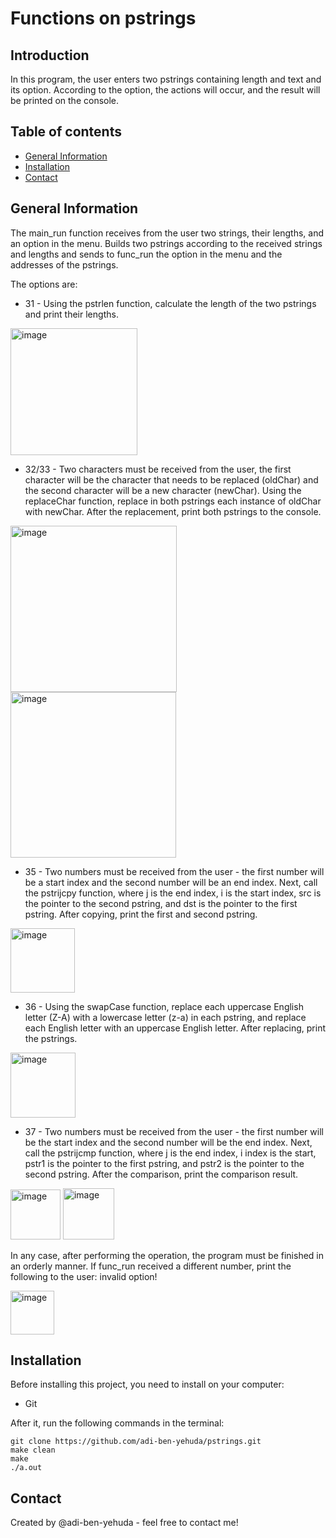 # Functions on pstrings

## Introduction
In this program, the user enters two pstrings containing length and text and its option. According to the option, the actions will occur, and the result will be printed on the console.

## Table of contents
* [General Information](#general-information)
* [Installation](#installation)
* [Contact](#Contact)

## General Information
The main_run function receives from the user two strings, their lengths, and an option in the menu. Builds two pstrings according to the received strings and lengths and sends to func_run the option in the menu and the addresses of the pstrings.

The options are:
* 31 - Using the pstrlen function, calculate the length of the two pstrings and print their lengths.
<img width="203" alt="image" src="https://user-images.githubusercontent.com/75027826/225344855-2b44facc-8869-4a17-9145-bb65bb153761.png">

* 32/33 - Two characters must be received from the user, the first character will be the character that needs to be replaced (oldChar) and the second character will be a new character (newChar). Using the replaceChar function, replace in both pstrings each instance of oldChar with newChar. After the replacement, print both pstrings to the console.
<img width="266" alt="image" src="https://user-images.githubusercontent.com/75027826/225345160-f9a22cd6-925b-412f-aafc-816b44c43c8d.png">
<img width="265" alt="image" src="https://user-images.githubusercontent.com/75027826/225345366-163b5a19-8946-4d64-899b-53de06f5c059.png">

* 35 - Two numbers must be received from the user - the first number will be a start index and the second number will be an end index. Next, call the pstrijcpy function, where j is the end index, i is the start index, src is the pointer to the second pstring, and dst is the pointer to the first pstring. After copying, print the first and second pstring.
<img width="103" alt="image" src="https://user-images.githubusercontent.com/75027826/225345603-00774eb9-74f6-4d44-a7e5-2a5045c1874d.png">

* 36 - Using the swapCase function, replace each uppercase English letter (Z-A) with a lowercase letter (z-a) in each pstring, and replace each English letter with an uppercase English letter. After replacing, print the pstrings.
<img width="104" alt="image" src="https://user-images.githubusercontent.com/75027826/225345904-7bcbfc8c-a6c0-4e19-8bc9-a0ce08ac7fbe.png">

* 37 - Two numbers must be received from the user - the first number will be the start index and the second number will be the end index. Next, call the pstrijcmp function, where j is the end index, i index is the start, pstr1 is the pointer to the first pstring, and pstr2 is the pointer to the second pstring. After the comparison, print the comparison result.

<img width="80" alt="image" src="https://user-images.githubusercontent.com/75027826/225346711-b0bb12a3-4909-4c37-9287-da4727bbb9fa.png"> <img width="82" alt="image" src="https://user-images.githubusercontent.com/75027826/225346156-8b813584-4812-4522-a161-0da1124bf026.png">

In any case, after performing the operation, the program must be finished in an orderly manner.
If func_run received a different number, print the following to the user: invalid option!

<img width="70" alt="image" src="https://user-images.githubusercontent.com/75027826/225346909-58caf5d5-02a9-4d0e-a442-bf988a523ba8.png">

## Installation
Before installing this project, you need to install on your computer:
* Git

After it, run the following commands in the terminal:

```
git clone https://github.com/adi-ben-yehuda/pstrings.git
make clean
make
./a.out
```

## Contact
Created by @adi-ben-yehuda - feel free to contact me!
